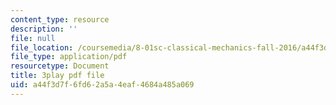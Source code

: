 ```yaml
---
content_type: resource
description: ''
file: null
file_location: /coursemedia/8-01sc-classical-mechanics-fall-2016/a44f3d7f6fd62a5a4eaf4684a485a069_jtOxRPQDuJs.pdf
file_type: application/pdf
resourcetype: Document
title: 3play pdf file
uid: a44f3d7f-6fd6-2a5a-4eaf-4684a485a069
---
```

